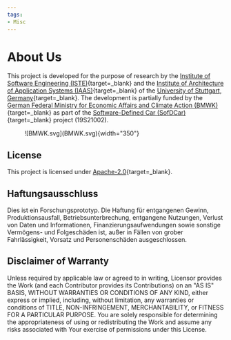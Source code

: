 ```yaml
---
tags:
- Misc
---
```


# About Us

This project is developed for the purpose of research by the [Institute of Software Engineering (ISTE)](https://www.iste.uni-stuttgart.de){target=_blank} and the [Institute of Architecture of Application Systems (IAAS)](https://www.iaas.uni-stuttgart.de){target=_blank} of the [University of Stuttgart, Germany](https://www.uni-stuttgart.de){target=_blank}.
The development is partially funded by the [German Federal Ministry for Economic Affairs and Climate Action (BMWK)](https://www.bmwk.de/Navigation/EN/Home/home.html){target=_blank} as part of the [Software-Defined Car (SofDCar)](https://sofdcar.de){target=_blank} project (19S21002).

<figure markdown>
  ![BMWK.svg](BMWK.svg){width="350"}
</figure>

## License

This project is licensed under [Apache-2.0](https://opensource.org/licenses/Apache-2.0){target=_blank}.

## Haftungsausschluss

Dies ist ein Forschungsprototyp. Die Haftung für entgangenen Gewinn, Produktionsausfall, Betriebsunterbrechung,
entgangene Nutzungen, Verlust von Daten und Informationen, Finanzierungsaufwendungen sowie sonstige Vermögens- und
Folgeschäden ist, außer in Fällen von grober Fahrlässigkeit, Vorsatz und Personenschäden ausgeschlossen.

## Disclaimer of Warranty

Unless required by applicable law or agreed to in writing, Licensor provides the Work (and each Contributor provides its
Contributions) on an "AS IS" BASIS, WITHOUT WARRANTIES OR CONDITIONS OF ANY KIND, either express or implied, including,
without limitation, any warranties or conditions of TITLE, NON-INFRINGEMENT, MERCHANTABILITY, or FITNESS FOR A
PARTICULAR PURPOSE. You are solely responsible for determining the appropriateness of using or redistributing the Work
and assume any risks associated with Your exercise of permissions under this License.
